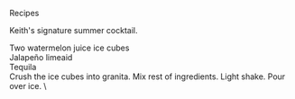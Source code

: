 Recipes

Keith's signature summer cocktail.

Two watermelon juice ice cubes\
Jalapeño limeaid\
Tequila\
Crush the ice cubes into granita. Mix rest of ingredients. Light shake. Pour over ice. \
